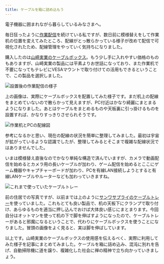 ```yaml
---
title: ケーブルを箱に詰め込もう
---
```

電子機器に囲まれながら暮らしているみなさまへ。

毎日狂ったように[作業配信](https://www.youtube.com/c/r7kamura)を続けている私ですが、数日前に模様替えをして作業机の位置を変えてみたところ、配線がとっ散らかっている様子が改めて配信で可視化されたため、配線管理をやっていく気持ちになりました。

購入したのは[山崎実業のケーブルボックス](https://www.amazon.co.jp/dp/B0846DPNPP)。もう少し手に入れやすい価格のものもありますが、山崎実業の製品には平素よりお世話になっており、また作業机で不要になってもテレビにVESAマウントで取り付けての活用もできるということで、この製品を選択しました。

![](https://lh3.googleusercontent.com/docs/ADP-6oEWYCI8LV4UWI0JgJ1CDKu-64JiTkIOtq49QqP5AAueJFaj1qdCexQSwJzGF7Vt1litOAlpc0uZdADV436mQTxXWwyoIyEMwNNEIP-ecFHYNxBmW9mPNMDxRArmDzzc39fz5F17gK-WkmqD-Oo13rQXNCyAJjudATpjHEjj1lqGJZUpaISizJWsT0MkFFfOepAkXius2HHuCnRBdHdoZBTfEA3nhzPJccY8j0HWgzkwTGh4I_tAfiDStY6MvL_G3GAu0OXSV8sCWOJpEhdWEXnpq4hKdtxtvbzcEBdCbWb5rgiKNYX4V8Dm2uDST8Oo_9fIyjRTgIQOdauTo3r3XiA4NW9TJfZj8Cxpo-CWV-DDLOpd45s4LzjnXh62oBa9qXj9YxrGOCFHEq4m3o581wkLrj9NBjCoZPCeN5_Jk93nbnC8ca8OejD-nWstBB0RQrrDrlHVG3ud_kgRNEcbUzlVoVmZdbm9DAaTjEiwpD_sWNhqFmG2uo7ro3guGy2JvhmFWjFjUltPsBJW73l46U32EN_56ODgCXAB6tI58sJPd2vuKj9Jn2zvzVEjk08zHHGE13nzVPIuaw1f1oLMzuAOhSKPxcxSHsZ91WZw7MBmGxHUq2JipeU7WbLkCihBYTF_bvD20BepsWmN5HA9qPKhp_jrc5sWSeS3arGsHsVJb41bbXWmhsbrQMR0td2zUjwtcYNGwiBMW20ZlkXWKnaVjiRizYsjHCva_Vdbes9qxb0bojzQ4ewXaAzdLv99V2gQ-tGkP9gYr2S2MEkq5XLtVHUayvdFdQ9x3NQQ3mhFVz1mzePnqemAgWzZVcfpR56ytz0j4CQea40x1rAQ_9fDyomJYuN8QdBdIFhlPKUFlHmB04nIRaC8l9GnUshzepFL3H4VOZGCqqcLZciP-FZxv3qBjOpRRSXEynkdLc9N4a5hSn-gCTCLP8ZYSFsiyUGQ73kg2orAFGgl5j1c7_h0FR1HcRvh9ZMyUYhi0XwBOGHILuwoikXeowQInuAPXC1XUuxY9B-YkU-4dDbunCc3cLHREp_MIKVE-3Dilue0pXZHqKLuzYGQBRk-VG7HmeCShONAxnlntO7DLgVovSYZQWvsVC7xNU8VTWKxHaROKVi9mtQUb833e3DTN0Q5t6MoXcMvep4uAXnIkEplVQx3UIgC04hWEeuwXD73t6xv7yFm9JqXRrNjwgfCyUuW3p7iZHsErlbh9ydrBp8CY54WNcvdSQxGE82TqBm3uUUQDcOK "設置後の作業配信の様子")

上の画像は、実際にケーブルボックスを配置してみた様子です。まだ机上の配線をまとめていないので散らかって見えますが、PC付近はかなり綺麗にまとまるようになりました。あとはケーブルをまとめるものや天板裏に引っ掛けるものを設置すれば、かなりすっきりさせられそうです。

![](https://lh3.googleusercontent.com/docs/ADP-6oGDXQuAt1YuECLUXlKQd9ssgSPSUtI0qPN6bnGKFTBYDKJmKIoSbx3_MC8IdLF78yYVxKy2Jt3Q79-Nc83jKm3_I1Y6OoOhfMKN554JQWb-6xJNCuivkecNUeFppUo-Wavi_913Iu2E_HZmiT1KSvxxlijVi1R7qxfNO9aHo2dbWjg0NG724kD9SrXCz1yaoHm5zvRgK9VGhCAdGfTDBBGy6K2GaHtlCw34rLYBkhM0LUrIsdom4l8zFyWdwyp-7X6LHkU3rFu2Qj0fetHHvh4IWk2M2AI2dlpBNMqlWqqI_8dXSra88SAFJA54Tb9WNjxiQ-nm66n4qOeMzZ10kaN86W3BOkoTn37VTWGmYOlUFxLUUYPuVzbQsNC67ipo4gvdFT0FvYZrQc7L_etzTfHtxDt268IFhZjURiOzvPWxoKkW4kxZYc3b2Migf4TQNaIZM9mM0gXt2AXS8SZTTs_nK36VF2F1yvQlUb_qR_BsoLlGxZYHH5AAaLizs52qZILP8GzoDKylMQY9Xz0_GxzcHyCwtLjOEFMCCGHY1iU71nJN1YjWy-VdLkoBJGQs2rwtN_uoVya0Y54fpUIUYDmFntpq4T-FmhKYZkm7MUiWYHewwsDBxlpekhqdwh8XjatXLjNRhu6geMioMnHC0gUcUhi-z7sGtxIRjDPEp2WatwX5xUMG5446fUJhtrTdwDrh6huyGoCy5p9CYm3YsFs7BnJYLGmDglIrLFWFtRp2O9zC21P_8NN97QY77kKkxuJ5TcX5YTIyzJdq7WuimxLl-hdRvzdWCjbnOBs_7s_M0y8ARiS8vnN3Dbt7TSPuo0EDAFHWd2DhVDiOD6NnHLCIiH5Ephz1E93JiXAyVMrspeRtBZtZ7ppBDUdSGx7oqxpyog6F8gwFTg4cLFxJlejDUFaI7r_tuD6Zh7E6CL5OjF71A9BTmjSM_95hSu9pet5M6vf6abUWTOlI8kSvKGqYZTQn8roY0lMzVOEtFJh3qOf7LrcNFwGkEUDq7GHs3fTEwQZLHhpIkEyN--jAFeh9dXL6Yc9ohaTkZVJjmUanX7ELNeZwb3-trA6GQM9tSLoY5SQ835HZH6-MilxAeM9y1eBqyYdgCkT7PdDVpMEEw92nvOG0pesr7B1EGed7dWEHKcO_4JRRVWZ3iuUxsz7j9zTex10pi4fWz1oEP3hTLPD2pGx9551CermtLeJ8Lm7WJo2WxxW0zqjjAFlQACLef9aLL-CP9zO0HQ-iqOWcZ2f6 "作業机とPCの配線図")

参考になるかと思い、現在の配線の状況を簡単に整理してみました。最初は宇宙が拡がっているような認識でしたが、整理してみるとそこまで複雑な配線状況ではありませんでした。

いまは模様替え直後なのでかなり単純な構造で済んでいますが、カメラで動画配信を始めるとカメラ用の長いケーブルが加わり、ゲーム配信を始めるとここにゲーム機器やキャプチャーボードが加わり、PCを有線LAN接続しようとすると有線LANケーブルやルーターなども加わっていきますね。

![](https://lh3.googleusercontent.com/docs/ADP-6oFSxoXZzixEPZJ1fDz1jMNNV9FrJUr72QJHjE-dAKnBKqNJG1_yTgAZkCXsFPrZT-2MnaVh-KJevB98qQPycNP-Xteto-n-O27VjFRn0Xg7DDBSzmA9eXEzIkEzysvTTum8Sr_jXjdukDYiPABw7zA48OD5poxQfqkfFaKyerwsqnFdZFBOFpnwOCssfU8KujpodSNMz-Mem0rID0jjsKFBpSY98t85Ec4ErAC8076rZvJoUFbwxBysbfBsdRNoChMKrLQGFpzNfxPT63FHNFl7SJRyYgh1X_745Yq6-sqg9_lOYGrx6nM8x3DgGoGSVOFsxApqenOxDGInzf8HENG4MzG7SjNByPHnwUSLaCadYQbg1aEKd80UhDhaQWvLXnB8Ssakr7DyaqkbB5qwHbpY4m2CjSfaCaFeVpY4JdRJEjhsysF5BSH_r6rBlE6TVEKljyRSonp9cmib4WXajghVFwkag-FAe3JKsmH71AzLV123oz1zZk6uz1nCqxW4KIjv8Z2B7jFYlfOohR3aGqSar35SI3yueIb-kRDlPvP-Gk_D5cvl1Chx0SXaGGHP6ClKQE3bXeqGK-nmAnkjsgXJmJOa7A6R92K1ZAz0apgtcymHZ8G9Z2RVKOyb9nMtw_afO3dItPdUyqirTJMKN1BRCkRyBwCmGVmJw_hNKZsqu-1kT8rDvAvu4T2LhoD9rtZSUmAypBFKFaFEFdelFFPh5Tc1xyc4cq8rKZWw4cy0LAeLPGkBCzaIVU2d0zPo5mFSZz0iJs2XuExg5RX-1ZtGeZ-7Z0Vm5oNSL_zMHbesO2sRpB6QlC3oaRCt0tsqjB2JIxO8pIvu2PTdlVFYcY5uH0chOKhnz45G8rwULCj1H6FNZQ3u74bVTI8H4nlbb90SU9Nh-q63vueEdtiy2-FFDurwUDrQgfajBYP2ddvkCbRj-9UdIfkTC_q3NTYY7nK0wxo6q9rfF1a-6BODk4gPDNdE6Ahj-3rA82vHq7Ixwe4LTrRdAAKyYAi6lnYaNkgtPL3-V34U2WBR8sRo7Me48EcRSbcULYY2gU8dZHvlZwxngfr1IzUTo1KzmBRnDohD5Kl7Ah2sBujCw5dhJ9gnmqH7Tf9OY9avUTiIpsX50lF3tdG49xRLZJkYb5Cj4mQ19Cqjl5woJD2v2zAsMeDicTqeAjtLvw6vq3uOP6E3gTgn9J5heVAvfaKPGMIGeiemkK5r8EwV6Kj67kQEKtKEDYyLjUA7-7imZ0TULOzolyV7 "これまで使っていたケーブルトレー")

前の住居での写真ですが、以前までは上のように[サンワサプライのケーブルトレー](https://www.amazon.co.jp/dp/B01N6B5ST9)を使っていました。これもとても良い製品で、机の天板下にクランプで取り付け、あらゆるものを適当に押し込んでおけば大体良い感じにまとまります。今回自分はオットマンを使って机の下で脚を伸ばすようになったので、ケーブルトレーがあると邪魔になるということで、代わりにケーブルボックスを使うことになりました。冒頭の画像をよく見ると、実は脚を伸ばしています。

以上です。山崎実業のケーブルボックスの使用感を伝えるべく、実際に利用してみた様子を記事にまとめてみました。ケーブルを箱に詰め込み、混沌に別れを告げ、自動掃除機に道を譲り、複雑化した社会に禅の精神で立ち向かっていきましょう。

